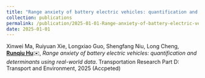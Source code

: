 ```yaml
---
title: "Range anxiety of battery electric vehicles: quantification and determinants using real-world data"
collection: publications
permalink: /publication/2025-01-01-Range-anxiety-of-battery-electric-vehicles-quantification-and-determinants-using-real-world-data
date: 2025-01-01
---
```

Xinwei Ma, Ruiyuan Xie, Longxiao Guo, Shengfang Niu, Long Cheng, **<u>Runqiu Hu</u>**✉️, *Range anxiety of battery electric vehicles: quantification and determinants using real-world data*. Transportation Research Part D: Transport and Environment, 2025 (Accpeted)
